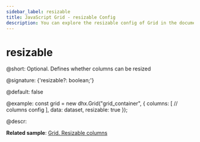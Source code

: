 ```yaml
---
sidebar_label: resizable
title: JavaScript Grid - resizable Config 
description: You can explore the resizable config of Grid in the documentation of the DHTMLX JavaScript UI library. Browse developer guides and API reference, try out code examples and live demos, and download a free 30-day evaluation version of DHTMLX Suite.
---
```


# resizable

@short: Optional. Defines whether columns can be resized

@signature: {'resizable?: boolean;'}

@default: false

@example:
const grid = new dhx.Grid("grid_container", {
    columns: [
        // columns config
    ],
    data: dataset,
    resizable: true
});

@descr:

**Related sample**: [Grid. Resizable columns](https://snippet.dhtmlx.com/aeqzuks0)

[comment]: # (@related:grid/initialization.md#initialize-grid grid/configuration.md#resizable-columns)
